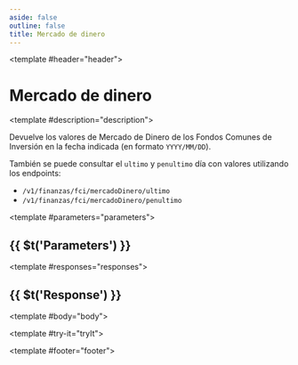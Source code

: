 ```yaml
---
aside: false
outline: false
title: Mercado de dinero
---
```


<script setup>
import { useRoute, useData } from 'vitepress'

const route = useRoute()

const { isDark } = useData()
</script>

<OAPath method="GET" id="get-finanzas-fci-mercado-dinero-fecha">

<template #header="header">

# Mercado de dinero

</template>

<template #description="description">

Devuelve los valores de Mercado de Dinero de los Fondos Comunes de Inversión en la fecha indicada (en formato `YYYY/MM/DD`).

También se puede consultar el `ultimo` y `penultimo` día con valores utilizando los endpoints: 

- `/v1/finanzas/fci/mercadoDinero/ultimo`
- `/v1/finanzas/fci/mercadoDinero/penultimo`

<!--@include: ./parts/get-finanzas-fci-mercado-dinero-fecha-description-after.md -->

</template>

<template #parameters="parameters">

## {{ $t('Parameters') }}

<OAParameters operation-id="get-finanzas-fci-mercado-dinero-fecha" :parameters="parameters.parameters" />

</template>

<template #responses="responses">

## {{ $t('Response') }}

<OAResponses :responses="responses.responses" :schema="responses.schema" :responseType="responses.responseType" :isDark="isDark">

<template #body="body">

<OAResponseBody :schema="body.schema" :responseType="body.responseType" />

</template>

</OAResponses>

</template>

<template #try-it="tryIt">

<OATryWithVariables :operation-id="tryIt.operationId" :method="tryIt.method" :path="tryIt.path" :baseUrl="tryIt.baseUrl" :isDark="isDark" />

</template>

<template #footer="footer">

<OAFooter />

<!--@include: ./parts/get-finanzas-fci-mercado-dinero-fecha-footer.md -->

</template>

</OAPath>

